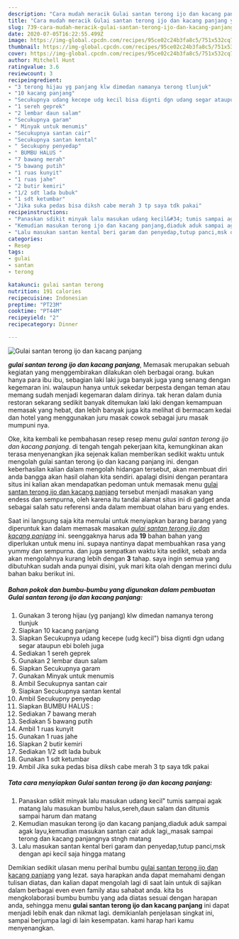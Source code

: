 ```yaml
---
description: "Cara mudah meracik Gulai santan terong ijo dan kacang panjang yang Enak Banget"
title: "Cara mudah meracik Gulai santan terong ijo dan kacang panjang yang Enak Banget"
slug: 739-cara-mudah-meracik-gulai-santan-terong-ijo-dan-kacang-panjang-yang-enak-banget
date: 2020-07-05T16:22:55.499Z
image: https://img-global.cpcdn.com/recipes/95ce02c24b3fa8c5/751x532cq70/gulai-santan-terong-ijo-dan-kacang-panjang-foto-resep-utama.jpg
thumbnail: https://img-global.cpcdn.com/recipes/95ce02c24b3fa8c5/751x532cq70/gulai-santan-terong-ijo-dan-kacang-panjang-foto-resep-utama.jpg
cover: https://img-global.cpcdn.com/recipes/95ce02c24b3fa8c5/751x532cq70/gulai-santan-terong-ijo-dan-kacang-panjang-foto-resep-utama.jpg
author: Mitchell Hunt
ratingvalue: 3.6
reviewcount: 3
recipeingredient:
- "3 terong hijau yg panjang klw dimedan namanya terong tlunjuk"
- "10 kacang panjang"
- "Secukupnya udang kecepe udg kecil bisa dignti dgn udang segar ataupun ebi boleh juga"
- "1 sereh geprek"
- "2 lembar daun salam"
- "Secukupnya garam"
- " Minyak untuk menumis"
- "Secukupnya santan cair"
- "Secukupnya santan kental"
- " Secukupny penyedap"
- " BUMBU HALUS "
- "7 bawang merah"
- "5 bawang putih"
- "1 ruas kunyit"
- "1 ruas jahe"
- "2 butir kemiri"
- "1/2 sdt lada bubuk"
- "1 sdt ketumbar"
- "Jika suka pedas bisa diksh cabe merah 3 tp saya tdk pakai"
recipeinstructions:
- "Panaskan sdikit minyak lalu masukan udang kecil&#34; tumis sampai agak matang lalu masukan bumbu halus,sereh,daun salam dan ditumis sampai harum dan matang"
- "Kemudian masukan terong ijo dan kacang panjang,diaduk aduk sampai agak layu,kemudian masukan santan cair aduk lagi,,masak sampai terong dan kacang panjangnya stngh matang"
- "Lalu masukan santan kental beri garam dan penyedap,tutup panci,msk dengan api kecil saja hingga matang"
categories:
- Resep
tags:
- gulai
- santan
- terong

katakunci: gulai santan terong 
nutrition: 191 calories
recipecuisine: Indonesian
preptime: "PT23M"
cooktime: "PT44M"
recipeyield: "2"
recipecategory: Dinner

---
```



![Gulai santan terong ijo dan kacang panjang](https://img-global.cpcdn.com/recipes/95ce02c24b3fa8c5/751x532cq70/gulai-santan-terong-ijo-dan-kacang-panjang-foto-resep-utama.jpg)

<b><i>gulai santan terong ijo dan kacang panjang</i></b>, Memasak merupakan sebuah kegiatan yang menggembirakan dilakukan oleh berbagai orang. bukan hanya para ibu ibu, sebagian laki laki juga banyak juga yang senang dengan kegemaran ini. walaupun hanya untuk sekedar berpesta dengan teman atau memang sudah menjadi kegemaran dalam dirinya. tak heran dalam dunia restoran sekarang sedikit banyak ditemukan laki laki dengan kemampuan memasak yang hebat, dan lebih banyak juga kita melihat di bermacam kedai dan hotel yang menggunakan juru masak cowok sebagai juru masak mumpuni nya.

Oke, kita kembali ke pembahasan resep resep menu <i>gulai santan terong ijo dan kacang panjang</i>. di tengah tengah pekerjaan kita, kemungkinan akan terasa menyenangkan jika sejenak kalian memberikan sedikit waktu untuk mengolah gulai santan terong ijo dan kacang panjang ini. dengan keberhasilan kalian dalam mengolah hidangan tersebut, akan membuat diri anda bangga akan hasil olahan kita sendiri. apalagi disini dengan perantara situs ini kalian akan mendapatkan pedoman untuk memasak menu <u>gulai santan terong ijo dan kacang panjang</u> tersebut menjadi masakan yang endess dan sempurna, oleh karena itu tandai alamat situs ini di gadget anda sebagai salah satu referensi anda dalam membuat olahan baru yang endes.




Saat ini langsung saja kita memulai untuk menyiapkan barang barang yang diperuntuk kan dalam memasak masakan <u><i>gulai santan terong ijo dan kacang panjang</i></u> ini. seenggaknya harus ada <b>19</b> bahan bahan yang diperlukan untuk menu ini. supaya nantinya dapat membuahkan rasa yang yummy dan sempurna. dan juga sempatkan waktu kita sedikit, sebab anda akan mengolahnya kurang lebih dengan <b>3</b> tahap. saya ingin semua yang dibutuhkan sudah anda punyai disini, yuk mari kita olah dengan merinci dulu bahan baku berikut ini.

<!--inarticleads1-->

##### Bahan pokok dan bumbu-bumbu yang digunakan dalam pembuatan Gulai santan terong ijo dan kacang panjang:

1. Gunakan 3 terong hijau (yg panjang) klw dimedan namanya terong tlunjuk
1. Siapkan 10 kacang panjang
1. Siapkan Secukupnya udang kecepe (udg kecil&#34;) bisa dignti dgn udang segar ataupun ebi boleh juga
1. Sediakan 1 sereh geprek
1. Gunakan 2 lembar daun salam
1. Siapkan Secukupnya garam
1. Gunakan  Minyak untuk menumis
1. Ambil Secukupnya santan cair
1. Siapkan Secukupnya santan kental
1. Ambil  Secukupny penyedap
1. Siapkan  BUMBU HALUS :
1. Sediakan 7 bawang merah
1. Sediakan 5 bawang putih
1. Ambil 1 ruas kunyit
1. Gunakan 1 ruas jahe
1. Siapkan 2 butir kemiri
1. Sediakan 1/2 sdt lada bubuk
1. Gunakan 1 sdt ketumbar
1. Ambil Jika suka pedas bisa diksh cabe merah 3 tp saya tdk pakai




<!--inarticleads2-->

##### Tata cara menyiapkan Gulai santan terong ijo dan kacang panjang:

1. Panaskan sdikit minyak lalu masukan udang kecil&#34; tumis sampai agak matang lalu masukan bumbu halus,sereh,daun salam dan ditumis sampai harum dan matang
1. Kemudian masukan terong ijo dan kacang panjang,diaduk aduk sampai agak layu,kemudian masukan santan cair aduk lagi,,masak sampai terong dan kacang panjangnya stngh matang
1. Lalu masukan santan kental beri garam dan penyedap,tutup panci,msk dengan api kecil saja hingga matang




Demikian sedikit ulasan menu perihal bumbu <u>gulai santan terong ijo dan kacang panjang</u> yang lezat. saya harapkan anda dapat memahami dengan tulisan diatas, dan kalian dapat mengolah lagi di saat lain untuk di sajikan dalam berbagai even even family atau sahabat anda. kita bs mengkolaborasi bumbu bumbu yang ada diatas sesuai dengan harapan anda, sehingga menu <b>gulai santan terong ijo dan kacang panjang</b> ini dapat menjadi lebih enak dan nikmat lagi. demikianlah penjelasan singkat ini, sampai berjumpa lagi di lain kesempatan. kami harap hari kamu menyenangkan.
